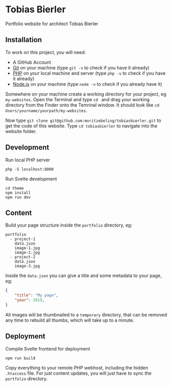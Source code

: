 # Tobias Bierler
Portfolio website for architect Tobias Bierler

## Installation
To work on this project, you will need:
- A GitHub Account
- [Git](https://sourceforge.net/projects/git-osx-installer/) on your machine (type `git -v` to check if you have it already)
- [PHP](https://php-osx.liip.ch) on your local machine and server (type `php -v` to check if you have it already)
- [Node.js](https://nodejs.org/en/) on your machine (type `node -v` to check if you already have it)

Somewhere on your machine create a working directory for your project, eg `my-websites`.
Open the Terminal and type `cd ` and drag your working directory from the Finder onto the Temrinal window. It should look like `cd Users/yourname/yourpath/my-websites`.

Now type `git clone git@github.com:moritzebeling/tobiasbierler.git` to get the code of this website.
Type `cd tobiasbierler` to navigate into the website folder.

## Development
Run local PHP server
```
php -S localhost:8000
```

Run Svelte development
```
cd theme
npm install
npm run dev
```

## Content
Build your page structure inside the `portfolio` directory, eg:
```
portfolio
  - project-1
    data.json
    image-1.jpg
    image-2.jpg
  - project-2
    data.json
    image-3.jpg
```
Inside the `data.json` you can give a title and some metadata to your page, eg:
```json
{
    "title": "My page",
    "year": 2019,
}
```

All images will be thumbnailed to a `temporary` directory, that can be removed any time to rebuild all thumbs, which will take up to a minute.

## Deployment

Compile Svelte frontend for deployment
```
npm run build
```

Copy everything to your remote PHP webhost, including the hidden `.htaccess` file. For just content updates, you will just have to sync the `portfolio` directory.
